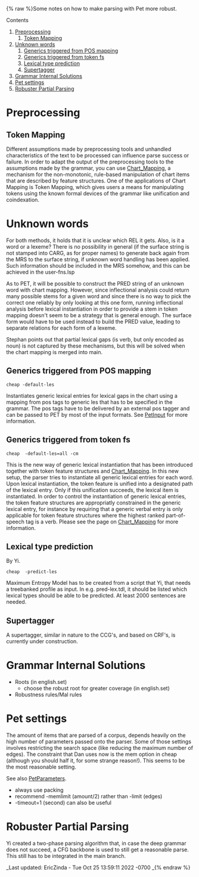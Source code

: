 {% raw %}Some notes on how to make parsing with Pet more robust.

Contents

1. [Preprocessing](../PetRobustness#Preprocessing)
   1. [Token Mapping](../PetRobustness#Token_Mapping)
2. [Unknown words](../PetRobustness#Unknown_words)
   1. [Generics triggered from POS
mapping](../PetRobustness#Generics_triggered_from_POS_mapping)
   2. [Generics triggered from token
fs](../PetRobustness#Generics_triggered_from_token_fs)
   3. [Lexical type prediction](../PetRobustness#Lexical_type_prediction)
   4. [Supertagger](../PetRobustness#Supertagger)
3. [Grammar Internal Solutions](../PetRobustness#Grammar_Internal_Solutions)
4. [Pet settings](../PetRobustness#Pet_settings)
5. [Robuster Partial Parsing](../PetRobustness#Robuster_Partial_Parsing)

# Preprocessing

## Token Mapping

Different assumptions made by preprocessing tools and unhandled
characteristics of the text to be processed can influence parse success
or failure. In order to adapt the output of the preprocessing tools to
the assumptions made by the grammar, you can use
[Chart\_Mapping](Chart_Mapping), a mechanism for the non-monotonic,
rule-based manipulation of chart items that are described by feature
structures. One of the applications of Chart Mapping is Token Mapping,
which gives users a means for manipulating tokens using the known formal
devices of the grammar like unification and coindexation.

# Unknown words

For both methods, it holds that it is unclear which REL it gets. Also,
is it a word or a lexeme? There is no possibility in general (if the
surface string is not stamped into CARG, as for proper names) to
generate back again from the MRS to the surface string, if unknown word
handling has been applied. Such information should be included in the
MRS somehow, and this can be achieved in the user-fns.lsp

As to PET, it will be possible to construct the PRED string of an
unknown word with chart mapping. However, since inflectional analysis
could return many possible stems for a given word and since there is no
way to pick the correct one reliably by only looking at this one form,
running inflectional analysis before lexical instantiation in order to
provide a stem in token mapping doesn't seem to be a strategy that is
general enough. The surface form would have to be used instead to build
the PRED value, leading to separate relations for each form of a lexeme.

Stephan points out that partial lexical gaps (is verb, but only encoded
as noun) is not captured by these mechanisms, but this will be solved
when the chart mapping is merged into main.

## Generics triggered from POS mapping

    cheap -default-les

Instantiates generic lexical entries for lexical gaps in the chart using
a mapping from pos tags to generic les that has to be specified in the
grammar. The pos tags have to be delivered by an external pos tagger and
can be passed to PET by most of the input formats. See
[PetInput](../PetInput) for more information.

## Generics triggered from token fs

    cheap  -default-les=all -cm

This is the new way of generic lexical instantiation that has been
introduced together with token feature structures and
[Chart\_Mapping](Chart_Mapping). In this new setup, the parser tries to
instantiate all generic lexical entries for each word. Upon lexical
instantiation, the token feature is unified into a designated path of
the lexical entry. Only if this unification succeeds, the lexical item
is instantiated. In order to control the instantiation of generic
lexical entries, the token feature structures are appropriatly
constrained in the generic lexical entry, for instance by requiring that
a generic verbal entry is only applicable for token feature structures
where the highest ranked part-of-speech tag is a verb. Please see the
page on [Chart\_Mapping](Chart_Mapping) for more information.

## Lexical type prediction

By Yi.

    cheap  -predict-les

Maximum Entropy Model has to be created from a script that Yi, that
needs a treebanked profile as input. In e.g. pred-lex.tdl, it should be
listed which lexical types should be able to be predicted. At least 2000
sentences are needed.

## Supertagger

A supertagger, similar in nature to the CCG's, and based on CRF's, is
currently under construction.

# Grammar Internal Solutions

- Roots (in english.set)
  - choose the robust root for greater coverage (in english.set)
- Robustness rules/Mal rules

# Pet settings

The amount of items that are parsed of a corpus, depends heavily on the
high number of parameters passed onto the parser. Some of those settings
involves restricting the search space (like reducing the maximum number
of edges). The constraint that Dan uses now is the mem option in cheap
(although you should half it, for some strange reason!). This seems to
be the most reasonable setting.

See also [PetParameters](../PetParameters).

- always use packing
- recommend -memlimit (amount/2) rather than -limit (edges)
- -timeout=1 (second) can also be useful

# Robuster Partial Parsing

Yi created a two-phase parsing algorithm that, in case the deep grammar
does not succeed, a CFG backbone is used to still get a reasonable
parse. This still has to be integrated in the main branch.

_Last updated: EricZinda - Tue Oct 25 13:59:11 2022 -0700
_{% endraw %}